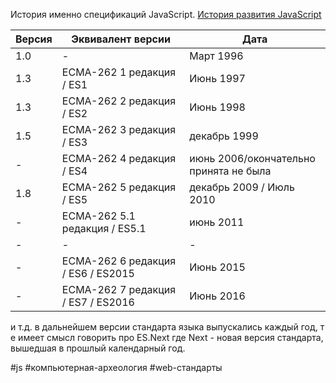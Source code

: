 История именно спецификаций JavaScript. [История развития JavaScript](История%20развития%20JavaScript.md)

| Версия | Эквивалент версии                  | Дата                                   |
| ------ | ---------------------------------- | -------------------------------------- |
| 1.0    | -                                  | Март 1996                              |
| 1.3    | ECMA-262 1 редакция / ES1          | Июнь 1997                              |
| 1.3    | ECMA-262 2 редакция / ES2          | Июнь 1998                              |
| 1.5    | ECMA-262 3 редакция / ES3          | декабрь 1999                           |
| -      | ECMA-262 4 редакция / ES4          | июнь 2006/окончательно принята не была |
| 1.8    | ECMA-262 5 редакция / ES5          | декабрь 2009 / Июль 2010               |
| -      | ECMA-262 5.1 редакция / ES5.1      | июнь 2011                              |
| -      | -                                  | -                                      |
| -      | ECMA-262 6 редакция / ES6 / ES2015 | Июнь 2015                              |
| -      | ECMA-262 7 редакция / ES7 / ES2016 | Июнь 2016                              |

и т.д. в дальнейшем версии стандарта языка выпускались каждый год, т е
имеет смысл говорить про ES.Next где Next - новая версия стандарта, вышедшая в прошлый календарный год.

#js #компьютерная-археология #web-стандарты 


